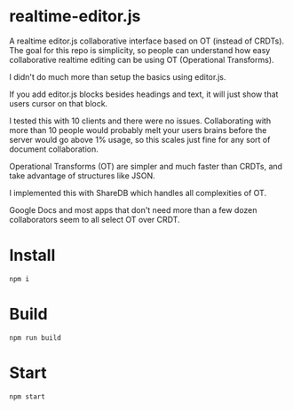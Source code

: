 # realtime-editor.js
A realtime editor.js collaborative interface based on OT (instead of CRDTs). The goal for this repo is simplicity, so people can understand how easy collaborative realtime editing can be using OT (Operational Transforms).

I didn't do much more than setup the basics using editor.js.

If you add editor.js blocks besides headings and text, it will just show that users cursor on that block.

I tested this with 10 clients and there were no issues. Collaborating with more than 10 people would probably melt your users brains before the server would go above 1% usage, so this scales just fine for any sort of document collaboration.

Operational Transforms (OT) are simpler and much faster than CRDTs, and take advantage of structures like JSON.

I implemented this with ShareDB which handles all complexities of OT.

Google Docs and most apps that don't need more than a few dozen collaborators seem to all select OT over CRDT.

# Install

```
npm i
```

# Build
```
npm run build
```

# Start
```
npm start
```